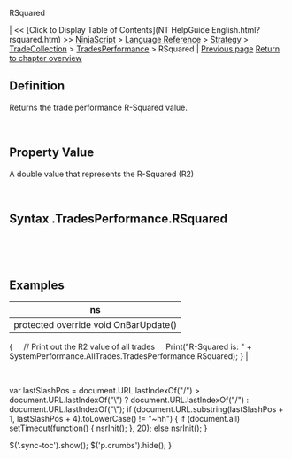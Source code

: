 ﻿










 


RSquared







| &lt;&lt; [Click to Display Table of Contents](NT HelpGuide English.html?rsquared.htm) &gt;&gt;
 [NinjaScript](ninjascript.htm) &gt; [Language Reference](language_reference_wip.htm) &gt; [Strategy](strategy.htm) &gt; [TradeCollection](tradecollection.htm) &gt; [TradesPerformance](tradesperformance.htm) &gt;
RSquared | [Previous page](profitfactor.htm)
[Return to chapter overview](tradesperformance.htm)










Definition
----------


Returns the trade performance R-Squared value.  

 


Property Value
--------------


A double value that represents the R-Squared (R2)


 


Syntax
<tradecollection>.TradesPerformance.RSquared
---------------------------------------------------


 


 


Examples
--------




| ns |
| --- |
| protected override void OnBarUpdate()
{
     // Print out the R2 value of all trades
     Print("R-Squared is: " + SystemPerformance.AllTrades.TradesPerformance.RSquared);
} |



 





 
 var lastSlashPos = document.URL.lastIndexOf("/") &gt; document.URL.lastIndexOf("\\") ? document.URL.lastIndexOf("/") : document.URL.lastIndexOf("\\");
 if (document.URL.substring(lastSlashPos + 1, lastSlashPos + 4).toLowerCase() != "~hh") {
 if (document.all) setTimeout(function() {
 nsrInit();
 }, 20);
 else nsrInit();
 }
 
 
 $('.sync-toc').show();
 $('p.crumbs').hide();
 }
 
 
 



</tradecollection>
